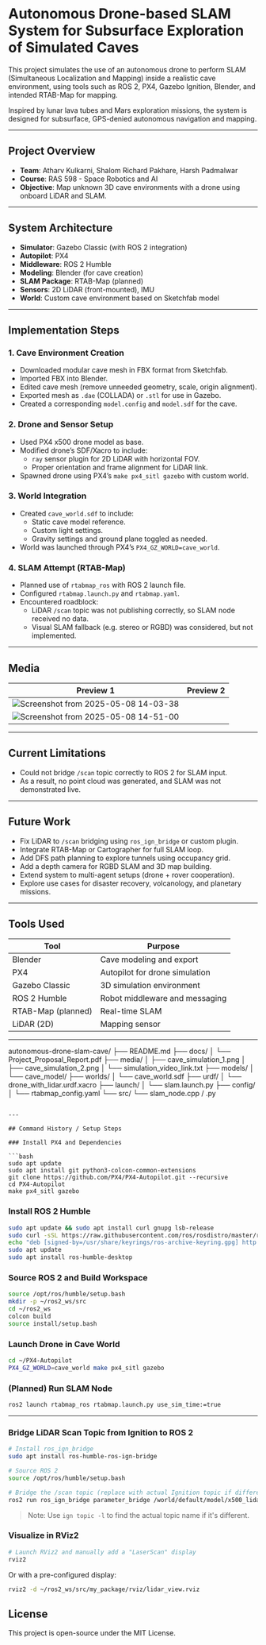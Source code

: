 
# Autonomous Drone-based SLAM System for Subsurface Exploration of Simulated Caves

This project simulates the use of an autonomous drone to perform SLAM (Simultaneous Localization and Mapping) inside a realistic cave environment, using tools such as ROS 2, PX4, Gazebo Ignition, Blender, and intended RTAB-Map for mapping.

Inspired by lunar lava tubes and Mars exploration missions, the system is designed for subsurface, GPS-denied autonomous navigation and mapping.

---

## Project Overview

- **Team**: Atharv Kulkarni, Shalom Richard Pakhare, Harsh Padmalwar  
- **Course**: RAS 598 - Space Robotics and AI  
- **Objective**: Map unknown 3D cave environments with a drone using onboard LiDAR and SLAM.

---

## System Architecture

- **Simulator**: Gazebo Classic (with ROS 2 integration)
- **Autopilot**: PX4
- **Middleware**: ROS 2 Humble
- **Modeling**: Blender (for cave creation)
- **SLAM Package**: RTAB-Map (planned)
- **Sensors**: 2D LiDAR (front-mounted), IMU
- **World**: Custom cave environment based on Sketchfab model

---

## Implementation Steps

### 1. Cave Environment Creation

- Downloaded modular cave mesh in FBX format from Sketchfab.
- Imported FBX into Blender.
- Edited cave mesh (remove unneeded geometry, scale, origin alignment).
- Exported mesh as `.dae` (COLLADA) or `.stl` for use in Gazebo.
- Created a corresponding `model.config` and `model.sdf` for the cave.

### 2. Drone and Sensor Setup

- Used PX4 x500 drone model as base.
- Modified drone’s SDF/Xacro to include:
  - `ray` sensor plugin for 2D LiDAR with horizontal FOV.
  - Proper orientation and frame alignment for LiDAR link.
- Spawned drone using PX4’s `make px4_sitl gazebo` with custom world.

### 3. World Integration

- Created `cave_world.sdf` to include:
  - Static cave model reference.
  - Custom light settings.
  - Gravity settings and ground plane toggled as needed.
- World was launched through PX4’s `PX4_GZ_WORLD=cave_world`.

### 4. SLAM Attempt (RTAB-Map)

- Planned use of `rtabmap_ros` with ROS 2 launch file.
- Configured `rtabmap.launch.py` and `rtabmap.yaml`.
- Encountered roadblock:
  - LiDAR `/scan` topic was not publishing correctly, so SLAM node received no data.
  - Visual SLAM fallback (e.g. stereo or RGBD) was considered, but not implemented.

---

## Media

| Preview 1 | Preview 2 |
|-----------|-----------|
| ![Screenshot from 2025-05-08 14-03-38](https://github.com/user-attachments/assets/e716e324-c4a8-40fe-b46f-77ac31643dd6) |
| ![Screenshot from 2025-05-08 14-51-00](https://github.com/user-attachments/assets/e214a1d3-99f0-4041-8d02-4188a7c59e18) |

---

## Current Limitations

- Could not bridge `/scan` topic correctly to ROS 2 for SLAM input.
- As a result, no point cloud was generated, and SLAM was not demonstrated live.

---

## Future Work

- Fix LiDAR to `/scan` bridging using `ros_ign_bridge` or custom plugin.
- Integrate RTAB-Map or Cartographer for full SLAM loop.
- Add DFS path planning to explore tunnels using occupancy grid.
- Add a depth camera for RGBD SLAM and 3D map building.
- Extend system to multi-agent setups (drone + rover cooperation).
- Explore use cases for disaster recovery, volcanology, and planetary missions.

---

## Tools Used

| Tool | Purpose |
|------|---------|
| Blender | Cave modeling and export |
| PX4 | Autopilot for drone simulation |
| Gazebo Classic | 3D simulation environment |
| ROS 2 Humble | Robot middleware and messaging |
| RTAB-Map (planned) | Real-time SLAM |
| LiDAR (2D) | Mapping sensor |

---


autonomous-drone-slam-cave/
├── README.md
├── docs/
│   └── Project_Proposal_Report.pdf
├── media/
│   ├── cave_simulation_1.png
│   ├── cave_simulation_2.png
│   └── simulation_video_link.txt
├── models/
│   └── cave_model/
├── worlds/
│   └── cave_world.sdf
├── urdf/
│   └── drone_with_lidar.urdf.xacro
├── launch/
│   └── slam.launch.py
├── config/
│   └── rtabmap_config.yaml
└── src/
    └── slam_node.cpp / .py
```

---

## Command History / Setup Steps

### Install PX4 and Dependencies

```bash
sudo apt update
sudo apt install git python3-colcon-common-extensions
git clone https://github.com/PX4/PX4-Autopilot.git --recursive
cd PX4-Autopilot
make px4_sitl gazebo
```

### Install ROS 2 Humble

```bash
sudo apt update && sudo apt install curl gnupg lsb-release
sudo curl -sSL https://raw.githubusercontent.com/ros/rosdistro/master/ros.key -o /usr/share/keyrings/ros-archive-keyring.gpg
echo "deb [signed-by=/usr/share/keyrings/ros-archive-keyring.gpg] http://packages.ros.org/ros2/ubuntu $(lsb_release -cs) main" | sudo tee /etc/apt/sources.list.d/ros2.list > /dev/null
sudo apt update
sudo apt install ros-humble-desktop
```

### Source ROS 2 and Build Workspace

```bash
source /opt/ros/humble/setup.bash
mkdir -p ~/ros2_ws/src
cd ~/ros2_ws
colcon build
source install/setup.bash
```

### Launch Drone in Cave World

```bash
cd ~/PX4-Autopilot
PX4_GZ_WORLD=cave_world make px4_sitl gazebo
```

### (Planned) Run SLAM Node

```bash
ros2 launch rtabmap_ros rtabmap.launch.py use_sim_time:=true
```

---



### Bridge LiDAR Scan Topic from Ignition to ROS 2

```bash
# Install ros_ign_bridge
sudo apt install ros-humble-ros-ign-bridge

# Source ROS 2
source /opt/ros/humble/setup.bash

# Bridge the /scan topic (replace with actual Ignition topic if different)
ros2 run ros_ign_bridge parameter_bridge /world/default/model/x500_lidar_2d/link/lidar_sensor_link/sensor/lidar/scan@sensor_msgs/msg/LaserScan[ignition.msgs.LaserScan
```

> Note: Use `ign topic -l` to find the actual topic name if it's different.

### Visualize in RViz2

```bash
# Launch RViz2 and manually add a "LaserScan" display
rviz2
```

Or with a pre-configured display:

```bash
rviz2 -d ~/ros2_ws/src/my_package/rviz/lidar_view.rviz
```


## License

This project is open-source under the MIT License.
